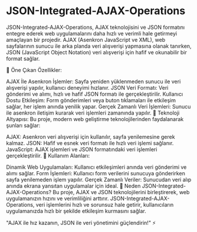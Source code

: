 # JSON-Integrated-AJAX-Operations
JSON-Integrated-AJAX-Operations, AJAX teknolojisini ve JSON formatını entegre ederek web uygulamalarını daha hızlı ve verimli hale getirmeyi amaçlayan bir projedir. AJAX (Asenkron JavaScript ve XML), web sayfalarının sunucu ile arka planda veri alışverişi yapmasına olanak tanırken, JSON (JavaScript Object Notation) veri alışverişi için hafif ve okunabilir bir format sağlar.

🔑 Öne Çıkan Özellikler:

AJAX İle Asenkron İşlemler: Sayfa yeniden yüklenmeden sunucu ile veri alışverişi yapılır, kullanıcı deneyimi hızlanır.
JSON Veri Formatı: Veri gönderimi ve alımı, hızlı ve hafif JSON formatı ile gerçekleştirilir.
Kullanıcı Dostu Etkileşim: Form gönderimleri veya buton tıklamaları ile etkileşim sağlar, her işlem anında yenilik yapar.
Gerçek Zamanlı Veri İşlemleri: Sunucu ile asenkron iletişim kurarak veri işlemleri zamanında yapılır.
🌟 Teknoloji Altyapısı:
Bu proje, modern web geliştirme teknolojilerinden faydalanarak şunları sağlar:

AJAX: Asenkron veri alışverişi için kullanılır, sayfa yenilemesine gerek kalmaz.
JSON: Hafif ve esnek veri formatı ile hızlı veri işlemi sağlanır.
JavaScript: AJAX işlemleri ve JSON formatındaki veri işlemleri gerçekleştirilir.
🎯 Kullanım Alanları:

Dinamik Web Uygulamaları: Kullanıcı etkileşimleri anında veri gönderimi ve alımı sağlar.
Form İşlemleri: Kullanıcı form verilerini sunucuya gönderirken sayfa yenilemeden işlem yapılır.
Gerçek Zamanlı Veriler: Sunucudan veri alıp anında ekrana yansıtan uygulamalar için ideal.
🚀 Neden JSON-Integrated-AJAX-Operations?
Bu proje, AJAX ve JSON teknolojilerini birleştirerek, web uygulamanızın hızını ve verimliliğini arttırır. JSON-Integrated-AJAX-Operations, veri işlemlerini hızlı ve sorunsuz hale getirir, kullanıcıların uygulamanızda hızlı bir şekilde etkileşim kurmasını sağlar.

"AJAX ile hız kazanın, JSON ile veri yönetimini güçlendirin!" ⚡
